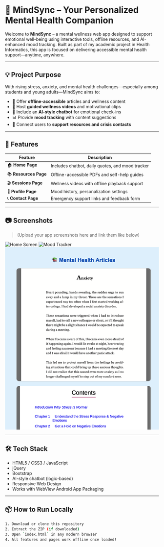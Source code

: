 # 🧠 MindSync – Your Personalized Mental Health Companion

Welcome to **MindSync** – a mental wellness web app designed to support emotional well-being using interactive tools, offline resources, and AI-enhanced mood tracking. Built as part of my academic project in Health Informatics, this app is focused on delivering accessible mental health support—anytime, anywhere.

---

## 💡 Project Purpose

With rising stress, anxiety, and mental health challenges—especially among students and young adults—MindSync aims to:

- 📘 Offer **offline-accessible** articles and wellness content
- 🎥 Host **guided wellness videos** and motivational clips
- 💬 Include an **AI-style chatbot** for emotional check-ins
- 📊 Provide **mood tracking** with content suggestions
- 🧭 Connect users to **support resources and crisis contacts**

---

## 🚀 Features

| Feature | Description |
|--------|-------------|
| 🏠 **Home Page** | Includes chatbot, daily quotes, and mood tracker |
| 📚 **Resources Page** | Offline-accessible PDFs and self-help guides |
| 🎬 **Sessions Page** | Wellness videos with offline playback support |
| 👤 **Profile Page** | Mood history, personalization settings |
| 📞 **Contact Page** | Emergency support links and feedback form |

---

## 📷 Screenshots

> (Upload your app screenshots here and link them like below)

![Home Screen](screenshots/home.png)
![Mood Tracker](screenshots/mood-tracker.png)
![Offline Resource Page](screenshots/resources.png)

---

## 🛠️ Tech Stack

- HTML5 / CSS3 / JavaScript
- jQuery
- Bootstrap
- AI-style chatbot (logic-based)
- Responsive Web Design
- Works with WebView Android App Packaging

---

## 📦 How to Run Locally

```bash
1. Download or clone this repository
2. Extract the ZIP (if downloaded)
3. Open `index.html` in any modern browser
4. All features and pages work offline once loaded!
